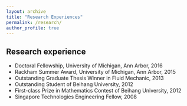 ```yaml
---
layout: archive
title: "Research Experiences"
permalink: /research/
author_profile: true
---
```


## Research experience

* Doctoral Fellowship, University of Michigan, Ann Arbor, 2016
* Rackham Summer Award, University of Michigan, Ann Arbor, 2015
* Outstanding Graduate Thesis Winner in Fluid Mechanic, 2013
* Outstanding Student of Beihang University, 2012
* First-class Prize in Mathematics Contest of Beihang University, 2012
* Singapore Technologies Engineering Fellow, 2008

